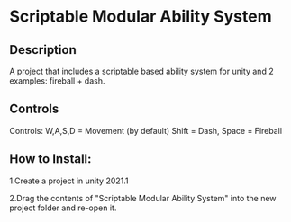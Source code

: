 # Scriptable Modular Ability System

## Description
A project that includes a scriptable based ability system for unity and 2 examples: fireball + dash.

## Controls
Controls: W,A,S,D = Movement    (by default) Shift = Dash, Space = Fireball

## How to Install:
1.Create a project in unity 2021.1

2.Drag the contents of "Scriptable Modular Ability System" into the new project folder and re-open it.
